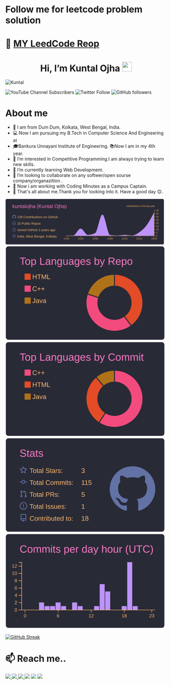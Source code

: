 <!---
For first part.
--->
# Follow me for leetcode problem solution
# 🚩 [MY LeedCode Reop ](https://github.com/kuntalojha/LeetCode)
<h1 align="center"><b>Hi, I’m Kuntal Ojha</b> <img src="https://user-images.githubusercontent.com/39955420/147578264-bae0526c-028a-49d2-8af8-d08bb4edbd2a.gif" height="30" width="30"></h1>

<!---
Add image 
--->
![Kuntal](https://user-images.githubusercontent.com/67447627/150199943-bac38664-a36d-48cc-99a6-7ed9023d4776.gif)

![YouTube Channel Subscribers](https://img.shields.io/youtube/channel/subscribers/UCWBbothFPzmnM-FsrxHuL2g?style=social)
![Twitter Follow](https://img.shields.io/twitter/follow/kuntalojha?style=social)
![GitHub followers](https://img.shields.io/github/followers/kuntalojha?style=social)

<h1>About me</h1>

- 🏡 I am from Dum Dum, Kolkata, West Bengal, India.
- 💻 Now I am pursuing my B.Tech in Computer Science And Engineering at 
- 🎓Bankura Unnayani Institute of Engineering. 📚Now I am in my 4th year.
- 👀 I’m interested in Competitive Programming.I am always trying to learn new skills.
- 🌱 I’m currently learning Web Development.
- 💞️ I’m looking to collaborate on any softwer/open sourse  company/organazition .
- 🏢 Now i am working with Coding Minutes as a Campus Captain.
- 🎯 That's all about me.Thank you for looking into it. Have a good day 😊.



[![](https://raw.githubusercontent.com/kuntalojha/Peofile-Summary-Card/main/profile-summary-card-output/dracula/0-profile-details.svg)](https://github.com/vn7n24fzkq/github-profile-summary-cards)
[![](https://raw.githubusercontent.com/kuntalojha/Peofile-Summary-Card/main/profile-summary-card-output/dracula/1-repos-per-language.svg)](https://github.com/vn7n24fzkq/github-profile-summary-cards) [![](https://raw.githubusercontent.com/kuntalojha/Peofile-Summary-Card/main/profile-summary-card-output/dracula/2-most-commit-language.svg)](https://github.com/vn7n24fzkq/github-profile-summary-cards)
[![](https://raw.githubusercontent.com/kuntalojha/Peofile-Summary-Card/main/profile-summary-card-output/dracula/3-stats.svg)](https://github.com/vn7n24fzkq/github-profile-summary-cards) [![](https://raw.githubusercontent.com/kuntalojha/Peofile-Summary-Card/main/profile-summary-card-output/dracula/4-productive-time.svg)](https://github.com/vn7n24fzkq/github-profile-summary-cards)

[![GitHub Streak](https://github-readme-streak-stats.herokuapp.com?user=kuntalojha&theme=nightowl&hide_border=true&date_format=M%20j%5B%2C%20Y%5D)](https://git.io/streak-stats)

# 📫 Reach me..

<p align="left">

<a href = "https://www.codechef.com/users/kuntalojha/"><img src="https://img.icons8.com/color/48/000000/codechef.png"/>
<a href = "https://leetcode.com/kuntalojha/"><img src="https://img.icons8.com/external-tal-revivo-color-tal-revivo/48/000000/external-level-up-your-coding-skills-and-quickly-land-a-job-logo-color-tal-revivo.png"/>
<a href = "https://www.hackerrank.com/kuntalojha"><img src="https://img.icons8.com/external-tal-revivo-shadow-tal-revivo/48/000000/external-hackerrank-is-a-technology-company-that-focuses-on-competitive-programming-logo-shadow-tal-revivo.png"/> 
<a href = "https://www.linkedin.com/in/kuntalojha/"><img src="https://img.icons8.com/fluent/48/000000/linkedin.png"/></a>
<a href = "https://twitter.com/kuntalojha"><img src="https://img.icons8.com/fluent/48/000000/twitter.png"/></a>
<a href = "https://www.youtube.com/c/kuntalojha"><img src="https://img.icons8.com/color/48/000000/youtube-play.png"/></a>

<!---
kuntalojha/kuntalojha is a ✨ special ✨ repository because its `README.md` (this file) appears on your GitHub profile.
You can click the Preview link to take a look at your changes. 
I am very much passionate about . . 
--->
